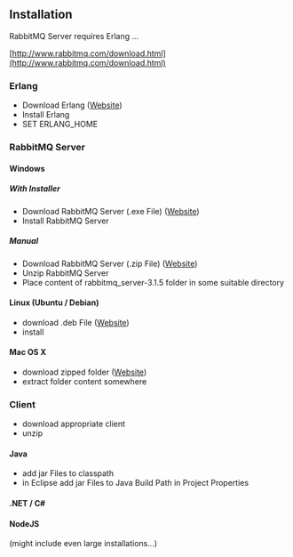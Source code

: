 ## Installation

RabbitMQ Server requires Erlang ...

[http://www.rabbitmq.com/download.html](http://www.rabbitmq.com/download.html)

### Erlang
- Download Erlang ([Website](http://www.erlang.org/download.html))
- Install Erlang
- SET ERLANG_HOME

### RabbitMQ Server

#### Windows

##### With Installer
- Download RabbitMQ Server (.exe File) ([Website](http://www.rabbitmq.com/install-windows.html))
- Install RabbitMQ Server

##### Manual
- Download RabbitMQ Server (.zip File) ([Website](http://www.rabbitmq.com/install-windows-manual.html))
- Unzip RabbitMQ Server
- Place content of rabbitmq_server-3.1.5 folder in some suitable directory

#### Linux (Ubuntu / Debian)
- download .deb File ([Website](http://www.rabbitmq.com/install-debian.html))
- install 

#### Mac OS X
- download zipped folder ([Website](http://www.rabbitmq.com/install-standalone-mac.html))
- extract folder content somewhere

### Client

- download appropriate client
- unzip

#### Java
- add jar Files to classpath
- in Eclipse add jar Files to Java Build Path in Project Properties

#### .NET / C#

#### NodeJS


(might include even large installations...)
